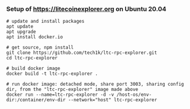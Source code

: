 ### Setup of https://litecoinexplorer.org on Ubuntu 20.04

	# update and install packages
	apt update
	apt upgrade
	apt install docker.io
	
	# get source, npm install
	git clone https://github.com/tech1k/ltc-rpc-explorer.git
	cd ltc-rpc-explorer
	
	# build docker image
	docker build -t ltc-rpc-explorer .

	# run docker image: detached mode, share port 3003, sharing config dir, from the "ltc-rpc-explorer" image made above
	docker run --name=ltc-rpc-explorer -d -v /host-os/env-dir:/container/env-dir --network="host" ltc-rpc-explorer
	